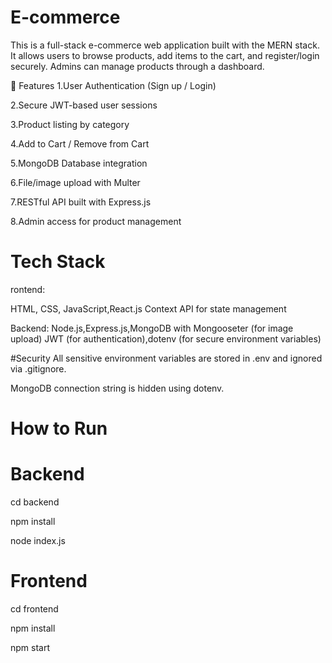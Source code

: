 # E-commerce
This is a full-stack e-commerce web application built with the MERN stack. It allows users to browse products, add items to the cart, and register/login securely. Admins can manage products through a dashboard.

🚀 Features
1.User Authentication (Sign up / Login)

2.Secure JWT-based user sessions

3.Product listing by category

4.Add to Cart / Remove from Cart

5.MongoDB Database integration

6.File/image upload with Multer

7.RESTful API built with Express.js

8.Admin access for product management

# Tech Stack
rontend:

HTML, CSS, JavaScript,React.js
Context API for state management

Backend:
Node.js,Express.js,MongoDB with Mongooseter (for image upload)
JWT (for authentication),dotenv (for secure environment variables)

#Security
All sensitive environment variables are stored in .env and ignored via .gitignore.

MongoDB connection string is hidden using dotenv.

# How to Run
# Backend

cd backend

npm install

node index.js

# Frontend
cd frontend

npm install

npm start

